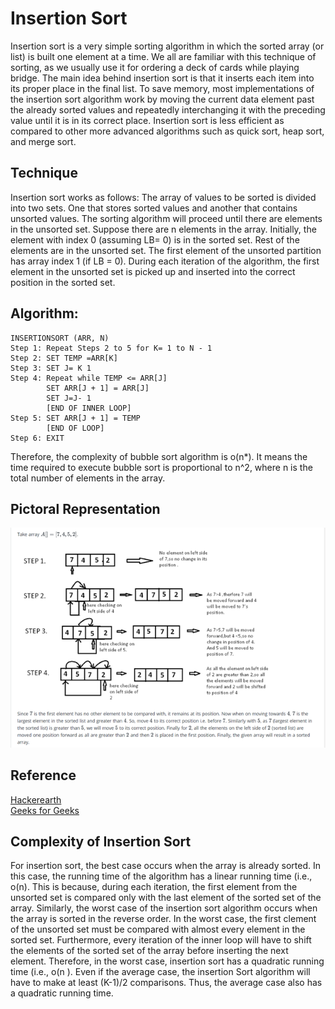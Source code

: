 # Insertion Sort

Insertion sort is a very simple sorting algorithm in which the sorted array (or list) is built one
element at a time. We all are familiar with this technique of sorting, as we usually use it for ordering a deck of cards while playing bridge.
The main idea behind insertion sort is that it inserts each item into its proper place in the final
list. To save memory, most implementations of the insertion sort algorithm work by moving
the current data element past the already sorted values and repeatedly interchanging it with the preceding value until it is in its correct place.
Insertion sort is less efficient as compared to other more advanced algorithms such as quick
sort, heap sort, and merge sort.

## Technique
Insertion sort works as follows:
The array of values to be sorted is divided into two sets. One that stores sorted values and another that contains unsorted values.
The sorting algorithm will proceed until there are elements in the unsorted set.
Suppose there are n elements in the array. Initially, the element with index 0 (assuming LB= 0)  is in the sorted set. Rest of the elements are in the unsorted set.
The first element of the unsorted partition has array index 1 (if LB = 0).
During each iteration of the algorithm, the first element in the unsorted set is picked up and inserted into the correct position in the sorted set.

## Algorithm:
```
INSERTIONSORT (ARR, N)
Step 1: Repeat Steps 2 to 5 for K= 1 to N - 1
Step 2: SET TEMP =ARR[K]
Step 3: SET J= K 1
Step 4: Repeat while TEMP <= ARR[J]
        SET ARR[J + 1] = ARR[J]
        SET J=J- 1
        [END OF INNER LOOP]
Step 5: SET ARR[J + 1] = TEMP
        [END OF LOOP]
Step 6: EXIT
```
Therefore, the complexity of bubble sort algorithm is o(n*). It means the time required to execute bubble sort is proportional to n^2, where n is the total number of elements in the array.

## Pictoral Representation
![Alt text](../images/insertion-sort.png?raw=true "Title")

## Reference 
 <a href="https://www.hackerearth.com/practice/algorithms/sorting/insertion-sort/tutorial/">Hackerearth</a>
 <br>
<a href="https://www.geeksforgeeks.org/insertion-sort/">Geeks for Geeks</a>

## Complexity of Insertion Sort
For insertion sort, the best case occurs when the array is already sorted. In this case, the running time of the algorithm has a linear running time (i.e., o(n). This is because, during each iteration, the first element from the unsorted set is compared only with the last element of the sorted set of the array.
Similarly, the worst case of the insertion sort algorithm occurs when the array is sorted in the
reverse order. In the worst case, the first clement of the unsorted set must be compared with
almost every element in the sorted set. Furthermore, every iteration of the inner loop will have
to shift the elements of the sorted set of the array before inserting the next element. Therefore, in the worst case, insertion sort has a quadratic running time (i.e., o(n ).
Even if the average case, the insertion Sort algorithm will have to make at least (K-1)/2
comparisons. Thus, the average case also has a quadratic running time.
